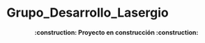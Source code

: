 # <H1> Grupo_Desarrollo_Lasergio</H1>



<h4 align="center">
:construction: Proyecto en construcción :construction:
</h4>
